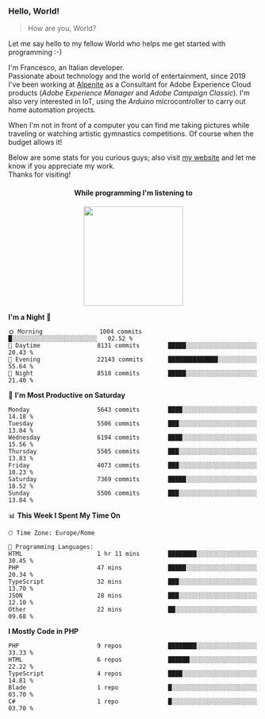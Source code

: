 ### Hello, World!

> How are you, World?

Let me say hello to my fellow World who helps me get started with programming :-)

I'm Francesco, an Italian developer.  
Passionate about technology and the world of entertainment, since 2019 I've been working at [Alpenite](https://www.alpenite.com) as a Consultant for Adobe Experience Cloud products (*Adobe Experience Manager* and *Adobe Campaign Classic*). I'm also very interested in IoT, using the *Arduino* microcontroller to carry out home automation projects.

When I'm not in front of a computer you can find me taking pictures while traveling or watching artistic gymnastics competitions. Of course when the budget allows it!

Below are some stats for you curious guys; also visit [my website](https://www.francescorega.eu) and let me know if you appreciate my work.  
Thanks for visiting!

<div align="center">
  <h4>While programming I'm listening to</h4>
  <a href="https://apps.francescorega.eu/now-playing/11147232609" target="_blank"><img src="https://apps.francescorega.eu/now-playing/11147232609" width="200"></a>
</div>

<!--START_SECTION:waka-->
**I'm a Night 🦉** 

```text
🌞 Morning                1004 commits        █░░░░░░░░░░░░░░░░░░░░░░░░   02.52 % 
🌆 Daytime                8131 commits        █████░░░░░░░░░░░░░░░░░░░░   20.43 % 
🌃 Evening                22143 commits       ██████████████░░░░░░░░░░░   55.64 % 
🌙 Night                  8518 commits        █████░░░░░░░░░░░░░░░░░░░░   21.40 % 
```
📅 **I'm Most Productive on Saturday** 

```text
Monday                   5643 commits        ████░░░░░░░░░░░░░░░░░░░░░   14.18 % 
Tuesday                  5506 commits        ███░░░░░░░░░░░░░░░░░░░░░░   13.84 % 
Wednesday                6194 commits        ████░░░░░░░░░░░░░░░░░░░░░   15.56 % 
Thursday                 5505 commits        ███░░░░░░░░░░░░░░░░░░░░░░   13.83 % 
Friday                   4073 commits        ███░░░░░░░░░░░░░░░░░░░░░░   10.23 % 
Saturday                 7369 commits        █████░░░░░░░░░░░░░░░░░░░░   18.52 % 
Sunday                   5506 commits        ███░░░░░░░░░░░░░░░░░░░░░░   13.84 % 
```


📊 **This Week I Spent My Time On** 

```text
🕑︎ Time Zone: Europe/Rome

💬 Programming Languages: 
HTML                     1 hr 11 mins        ████████░░░░░░░░░░░░░░░░░   30.45 % 
PHP                      47 mins             █████░░░░░░░░░░░░░░░░░░░░   20.34 % 
TypeScript               32 mins             ███░░░░░░░░░░░░░░░░░░░░░░   13.70 % 
JSON                     28 mins             ███░░░░░░░░░░░░░░░░░░░░░░   12.10 % 
Other                    22 mins             ██░░░░░░░░░░░░░░░░░░░░░░░   09.68 % 
```

**I Mostly Code in PHP** 

```text
PHP                      9 repos             ████████░░░░░░░░░░░░░░░░░   33.33 % 
HTML                     6 repos             ██████░░░░░░░░░░░░░░░░░░░   22.22 % 
TypeScript               4 repos             ████░░░░░░░░░░░░░░░░░░░░░   14.81 % 
Blade                    1 repo              █░░░░░░░░░░░░░░░░░░░░░░░░   03.70 % 
C#                       1 repo              █░░░░░░░░░░░░░░░░░░░░░░░░   03.70 % 
```




<!--END_SECTION:waka-->
